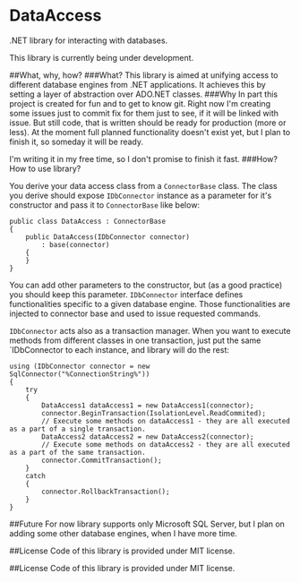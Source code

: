 # DataAccess
.NET library for interacting with databases.

This library is currently being under development.

##What, why, how?
###What?
This library is aimed at unifying access to different database engines from .NET applications.
It achieves this by setting a layer of abstraction over ADO.NET classes.
###Why
In part this project is created for fun and to get to know git. Right now I'm creating some issues just to commit fix for
them just to see, if it will be linked with issue. But still code, that is written should be ready for production (more
or less). At the moment full planned functionality doesn't exist yet, but I plan to finish it, so someday it will be
ready.

I'm writing it in my free time, so I don't promise to finish it fast.
###How?
How to use library?

You derive your data access class from a `ConnectorBase` class. The class you derive should expose `IDbConnector` instance as a parameter for it's constructor and pass it to `ConnectorBase` like below:
```
public class DataAccess : ConnectorBase
{
    public DataAccess(IDbConnector connector)
        : base(connector)
    {
    }
}
```
You can add other parameters to the constructor, but (as a good practice) you should keep this parameter.
`IDbConnector` interface defines functionalities specific to a given database engine. Those functionalities are injected to connector base and used to issue requested commands.

`IDbConnector` acts also as a transaction manager. When you want to execute methods from different classes in one transaction, just put the same `IDbConnector to each instance, and library will do the rest:
```
using (IDbConnector connector = new SqlConnector("%ConnectionString%"))
{
    try
    {
        DataAccess1 dataAccess1 = new DataAccess1(connector);
        connector.BeginTransaction(IsolationLevel.ReadCommited);
        // Execute some methods on dataAccess1 - they are all executed as a part of a single transaction.
        DataAccess2 dataAccess2 = new DataAccess2(connector);
        // Execute some methods on dataAccess2 - they are all executed as a part of the same transaction.
        connector.CommitTransaction();
    }
    catch
    {
        connector.RollbackTransaction();
    }
}
```

##Future
For now library supports only Microsoft SQL Server, but I plan on adding some other database engines, when I have more time.

##License
Code of this library is provided under MIT license.

##License
Code of this library is provided under MIT license.